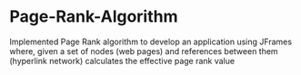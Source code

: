 # Page-Rank-Algorithm
Implemented Page Rank algorithm to develop an application using JFrames where, given a set of nodes (web pages) and references between them (hyperlink network) calculates the effective page rank value
